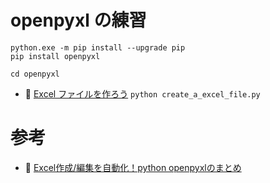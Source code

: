 # openpyxl の練習

```shell
python.exe -m pip install --upgrade pip
pip install openpyxl

cd openpyxl
```

* 📄 [Excel ファイルを作ろう](./create_a_excel_file.py) `python create_a_excel_file.py`


# 参考

* 📖 [Excel作成/編集を自動化！python openpyxlのまとめ](https://qiita.com/mathlive/items/20078f4b31273c180f51)
